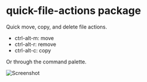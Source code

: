 # quick-file-actions package

Quick move, copy, and delete file actions.

* ctrl-alt-m: move
* ctrl-alt-r: remove
* ctrl-alt-c: copy

Or through the command palette.

![Screenshot](https://cloud.githubusercontent.com/assets/33415/8558627/f059499c-2505-11e5-8186-b3e8f8aadf20.png)
